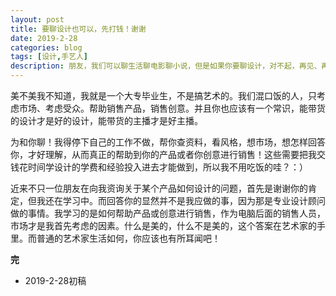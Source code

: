 ```yaml
---
layout: post
title: 要聊设计也可以，先打钱！谢谢
date: 2019-2-28
categories: blog
tags: [设计,手艺人]
description: 朋友，我们可以聊生活聊电影聊小说，但是如果你要聊设计，对不起，再见、再见。要聊设计也可以，先打钱！
---
```


美不美我不知道，我就是一个大专毕业生，不是搞艺术的。我们混口饭的人，只考虑市场、考虑受众。帮助销售产品，销售创意。并且你也应该有一个常识，能带货的设计才是好的设计，能带货的主播才是好主播。

为和你聊！我得停下自己的工作不做，帮你查资料，看风格，想市场，想怎样回答你，才好理解，从而真正的帮助到你的产品或者你创意进行销售！这些需要把我交钱花时间学设计的学费和经验投入进去才能做到，所以我不用吃饭的哇？：）

近来不只一位朋友在向我资询关于某个产品如何设计的问题，首先是谢谢你的肯定，但我还在学习中。而回答你的显然并不是我应做的事，因为那是专业设计顾问做的事情。我学习的是如何帮助产品或创意进行销售，作为电脑后面的销售人员，市场才是我首先考虑的因素。什么是美的，什么不是美的，这个答案在艺术家的手里。而普通的艺术家生活如何，你应该也有所耳闻吧！

**完**

- 2019-2-28初稿
